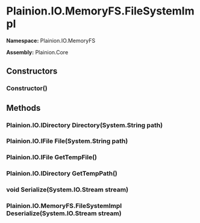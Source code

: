 
# Plainion.IO.MemoryFS.FileSystemImpl

**Namespace:** Plainion.IO.MemoryFS

**Assembly:** Plainion.Core


## Constructors

### Constructor()


## Methods

### Plainion.IO.IDirectory Directory(System.String path)

### Plainion.IO.IFile File(System.String path)

### Plainion.IO.IFile GetTempFile()

### Plainion.IO.IDirectory GetTempPath()

### void Serialize(System.IO.Stream stream)

### Plainion.IO.MemoryFS.FileSystemImpl Deserialize(System.IO.Stream stream)
